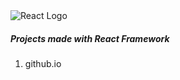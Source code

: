<img src="https://www.import.io/wp-content/uploads/2017/10/React-logo.png" alt="React Logo" name="reactLogo"/>

<h5> Projects made with React Framework</h5>
<ol>
  <li>github.io</li>
</ol>   
